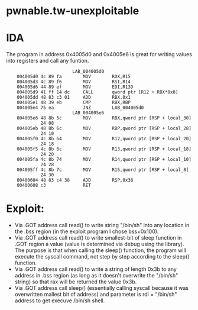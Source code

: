 # pwnable.tw-unexploitable

# IDA
The program in address 0x4005d0 and 0x4005e6 is great for writing values into registers and call any funtion.

                             LAB_004005d0                                   
        004005d0 4c 89 fa        MOV        RDX,R15
        004005d3 4c 89 f6        MOV        RSI,R14
        004005d6 44 89 ef        MOV        EDI,R13D
        004005d9 41 ff 14 dc     CALL       qword ptr [R12 + RBX*0x8]
        004005dd 48 83 c3 01     ADD        RBX,0x1
        004005e1 48 39 eb        CMP        RBX,RBP
        004005e4 75 ea           JNZ        LAB_004005d0
                             LAB_004005e6                                    
        004005e6 48 8b 5c        MOV        RBX,qword ptr [RSP + local_30]
                 24 08
        004005eb 48 8b 6c        MOV        RBP,qword ptr [RSP + local_28]
                 24 10
        004005f0 4c 8b 64        MOV        R12,qword ptr [RSP + local_20]
                 24 18
        004005f5 4c 8b 6c        MOV        R13,qword ptr [RSP + local_18]
                 24 20
        004005fa 4c 8b 74        MOV        R14,qword ptr [RSP + local_10]
                 24 28
        004005ff 4c 8b 7c        MOV        R15,qword ptr [RSP + local_8]
                 24 30
        00400604 48 83 c4 38     ADD        RSP,0x38
        00400608 c3              RET
# Exploit:
  + Via .GOT address call read() to write string "/bin/sh" into any location in the .bss region (in the exploit program I chose bss+0x100).
  + Via .GOT address call read() to write smallest-bit of sleep function in .GOT region a value (value is determined via debug using the library). The purpose is that when calling the sleep() function, the program will execute the syscall command, not step by step according to the sleep() function.
  + Via .GOT address call read() to write a string of length 0x3b to any address in .bss region (as long as it doesn't overwrite the "/bin/sh" string) so that rax will be returned the value 0x3b.
  + Via .GOT address call sleep() (essentially calling syscall because it was overwritten mallest bit of address) and parameter is rdi = "/bin/sh" address to get execuve /bin/sh shell.
